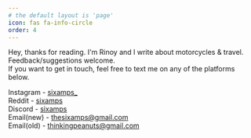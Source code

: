 ```yaml
---
# the default layout is 'page'
icon: fas fa-info-circle
order: 4
---
```


Hey, thanks for reading.
I'm Rinoy and I write about motorcycles & travel.<br>
Feedback/suggestions welcome.<br>
If you want to get in touch, feel free to text me on any of the platforms below.


Instagram - <a href = "https://www.instagram.com/sixamps_">sixamps_</a><br>
Reddit - <a href = "https://www.reddit.com/user/sixamps">sixamps</a><br>
Discord - <a href = "https://discord.com/users/1222445170692194407">sixamps</a><br>
Email(new) - thesixamps@gmail.com<br>
Email(old) - thinkingpeanuts@gmail.com<br>

<!-- Please email me at thinkingpeanuts@gmail.com for any questions/feedback. -->

<!-- > Add Markdown syntax content to file `_tabs/about.md`{: .filepath } and it will show up on this page.
{: .prompt-tip } -->
